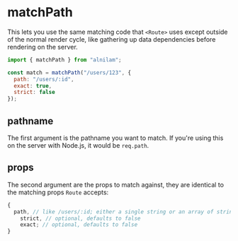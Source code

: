 # matchPath

This lets you use the same matching code that `<Route>` uses except outside of the normal render cycle, like gathering up data dependencies before rendering on the server.

```js
import { matchPath } from "alnilam";

const match = matchPath("/users/123", {
  path: "/users/:id",
  exact: true,
  strict: false
});
```

## pathname

The first argument is the pathname you want to match. If you're using
this on the server with Node.js, it would be `req.path`.

## props

The second argument are the props to match against, they are identical
to the matching props `Route` accepts:

```js
{
  path, // like /users/:id; either a single string or an array of strings
    strict, // optional, defaults to false
    exact; // optional, defaults to false
}
```
